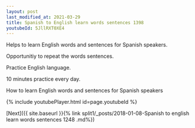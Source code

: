 ```yaml
---
layout: post
last_modified_at: 2021-03-29
title: Spanish to English learn words sentences 1398 
youtubeId: 5JllRXT0XE4
---
```

 
 
Helps to learn English words and sentences for Spanish speakers.

Opportunitiy to repeat the words sentences. 

Practice English language. 
 
10 minutes practice every day. 
 
How to learn English words and sentences for Spanish speakers 
 
{% include youtubePlayer.html id=page.youtubeId %}
 
 
[Next]({{ site.baseurl }}{% link  split1/_posts/2018-01-08-Spanish to english learn words sentences 1248 .md%})
 
